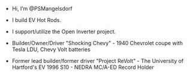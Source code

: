 - Hi, I’m @PSMangelsdorf
- I build EV Hot Rods.
- I support/utilize the Open Inverter project.

- Builder/Owner/Driver "Shocking Chevy" - 1940 Chevrolet coupe with Tesla LDU, Chevy Volt batteries
- Former lead builder/former driver "Project ReVolt" - The University of Hartford's EV 1996 S10 - NEDRA MC/A-ED Record Holder
